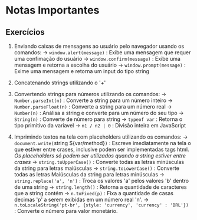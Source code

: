 # Notas Importantes

## Exercícios

01. Enviando caixas de mensagens ao usuário pelo navegador usando os comandos:
    -> `window.alert(message)` : Exibe uma mensagem que requer uma confimação do usuário
    -> `window.confirm(message)` : Exibe uma mensagem e retorna a escolha do usuário
    -> `window.prompt(message)` : Exime uma mensagem e retorna um input do tipo string

02. Concatenando strings utilizando o '+'

03. Convertendo strings para números utilizando os comandos:
    -> `Number.parseInt(n)` : Converte a string para um número inteiro
    -> `Number.parseFloat(n)` : Converte a string para um número real
    -> `Number(n)` : Análisa a string e converte para um número do seu tipo
    -> `String(n)` : Converte de número para string
    -> `typeof var` : Retorna o tipo primitivo da variavel
    -> `n1 / n2 | 0` : Divisão inteira em JavaScript

04. Imprimindo textos na tela com placeholders utilizando os comandos:
    -> `document.write(`string ${var/method}`)` : Escreve imediatamente na tela o que estiver entre crases, inclusive podem ser implementadas tags html. *Os placeholders só podem ser utilizados quando a string estiver entre crases*
    -> `string.toUpperCase()` : Converte todas as letras minúsculas da string para letras maiúsculas
    -> `string.toLowerCase()` : Converte todas as letras Maiúsculas da string para letras minúsculas
    -> `string.replace('a', 'n')` : Troca os valores 'a' pelos valores 'b' dentro de uma string
    -> `string.length()` : Retorna a quantidade de caracteres que a string contém
    -> `n.toFixed(p)` : Fixa a quantidade de casas decimas 'p' a serem exibidas em um número real 'n'.
    -> `n.toLocaleString('pt-br', {style: 'currency', 'currency' : 'BRL'})` : Converte o número para valor monetário.

